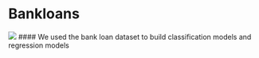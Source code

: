 # Bankloans

<img src="https://drive.google.com/uc?export=view&id=1BIrPvxENxegnN7ukZgUqGLj5sRUoqSOK"/>
#### We used the bank loan dataset to build classification models and regression models
